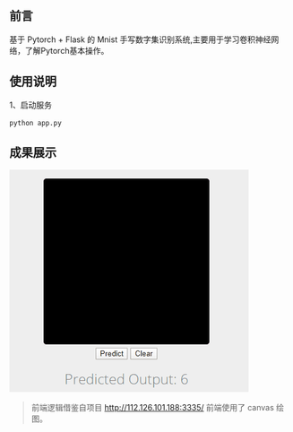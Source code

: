 ## 前言
基于 Pytorch + Flask 的 Mnist 手写数字集识别系统,主要用于学习卷积神经网络，了解Pytorch基本操作。

## 使用说明
1、启动服务
```
python app.py
```

## 成果展示
![](/static/mnist.gif)

> 前端逻辑借鉴自项目 http://112.126.101.188:3335/
> 前端使用了 canvas 绘图。